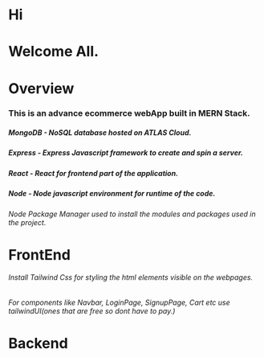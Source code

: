 # Hi

# Welcome All.

# Overview

### This is an advance ecommerce webApp built in MERN Stack.

##### MongoDB - NoSQL database hosted on ATLAS Cloud.

##### Express - Express Javascript framework to create and spin a server.

##### React - React for frontend part of the application.

##### Node - Node javascript environment for runtime of the code.

###### Node Package Manager used to install the modules and packages used in the project.

# FrontEnd

###### Install Tailwind Css for styling the html elements visible on the webpages.

###### For components like Navbar, LoginPage, SignupPage, Cart etc use tailwindUI(ones that are free so dont have to pay.)

# Backend
